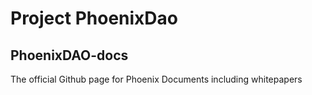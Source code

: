 # Project PhoenixDao

## PhoenixDAO-docs

The official Github page for Phoenix Documents including whitepapers
